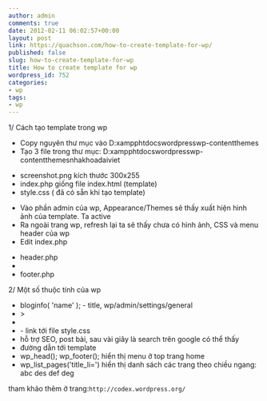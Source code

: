 ```yaml
---
author: admin
comments: true
date: 2012-02-11 06:02:57+00:00
layout: post
link: https://quachson.com/how-to-create-template-for-wp/
published: false
slug: how-to-create-template-for-wp
title: How to create template for wp
wordpress_id: 752
categories:
- wp
tags:
- wp
---
```


1/ Cách tạo template trong wp
- Copy nguyên thư mục vào D:xampphtdocswordpresswp-contentthemes
- Tạo 3 file trong thư mục: D:xampphtdocswordpresswp-contentthemesnhakhoadaiviet
+ screenshot.png kích thước 300x255
+ index.php giống file index.html (template)
+ style.css ( đã có sẵn khi tạo template)
- Vào phần admin của wp, Appearance/Themes sẽ thấy xuất hiện hình ảnh của template. Ta active
- Ra ngoài trang wp, refresh lại ta sẽ thấy chưa có hình ảnh, CSS và menu header của wp
- Edit index.php
+ header.php
+ <?php bloginfo('template_url');?>
+ footer.php

2/ Một số thuộc tính của wp
- bloginfo( 'name' ); - title, wp/admin/settings/general
- <html <?php language_attributes(); ?>>
- <meta charset="<?php bloginfo( 'charset' ); ?>" />
- <link rel="stylesheet" type="text/css" media="all" href="<?php bloginfo( 'stylesheet_url' ); ?>" /> - link tới file style.css
- <link rel="pingback" href="<?php bloginfo( 'pingback_url' ); ?>" /> hỗ trợ SEO, post bài, sau vài giây là search trên google có thể thấy
- <script type='text/javascript' src='<?php bloginfo('template_url');?>/js/fadeimages.js'></script> đường dẫn tới template
- wp_head(); wp_footer(); hiển thị menu ở top trang home
- wp_list_pages('title_li=') hiển thị danh sách các trang theo chiều ngang: abc des def deg

tham khảo thêm ở trang:` http://codex.wordpress.org/
`
